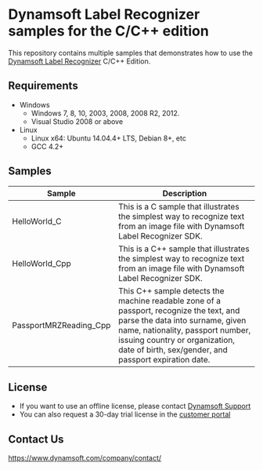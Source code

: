 # Dynamsoft Label Recognizer samples for the C/C++ edition

This repository contains multiple samples that demonstrates how to use the [Dynamsoft Label Recognizer](https://www.dynamsoft.com/label-recognition/overview/) C/C++ Edition.

## Requirements
- Windows
  - Windows 7, 8, 10, 2003, 2008, 2008 R2, 2012.
  - Visual Studio 2008 or above
- Linux
  - Linux x64: Ubuntu 14.04.4+ LTS, Debian 8+, etc
  - GCC 4.2+

## Samples

| Sample            | Description |
|---------------|----------------------|
|HelloWorld_C        | This is a C sample that illustrates the simplest way to recognize text from an image file with Dynamsoft Label Recognizer SDK. |
|HelloWorld_Cpp          | This is a C++ sample that illustrates the simplest way to recognize text from an image file  with Dynamsoft Label Recognizer SDK.            |
|PassportMRZReading_Cpp        | This C++ sample detects the machine readable zone of a passport, recognize the text, and parse the data into surname, given name, nationality, passport number, issuing country or organization, date of birth, sex/gender, and passport expiration date.                 |

## License

- If you want to use an offline license, please contact [Dynamsoft Support](https://www.dynamsoft.com/company/contact/)
- You can also request a 30-day trial license in the [customer portal](https://www.dynamsoft.com/customer/license/trialLicense?product=dlr&utm_source=github&package=c_cpp)

## Contact Us

https://www.dynamsoft.com/company/contact/